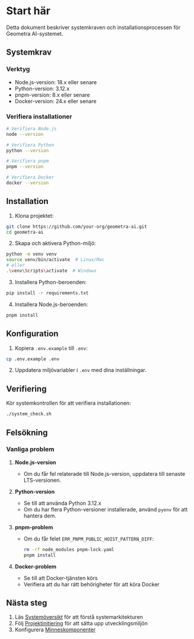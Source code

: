 # Start här

Detta dokument beskriver systemkraven och installationsprocessen för Geometra AI-systemet.

## Systemkrav

### Verktyg
- Node.js-version: 18.x eller senare
- Python-version: 3.12.x
- pnpm-version: 8.x eller senare
- Docker-version: 24.x eller senare

### Verifiera installationer
```bash
# Verifiera Node.js
node --version

# Verifiera Python
python --version

# Verifiera pnpm
pnpm --version

# Verifiera Docker
docker --version
```

## Installation

1. Klona projektet:
```bash
git clone https://github.com/your-org/geometra-ai.git
cd geometra-ai
```

2. Skapa och aktivera Python-miljö:
```bash
python -m venv venv
source venv/bin/activate  # Linux/Mac
# eller
.\venv\Scripts\activate  # Windows
```

3. Installera Python-beroenden:
```bash
pip install -r requirements.txt
```

4. Installera Node.js-beroenden:
```bash
pnpm install
```

## Konfiguration

1. Kopiera `.env.example` till `.env`:
```bash
cp .env.example .env
```

2. Uppdatera miljövariabler i `.env` med dina inställningar.

## Verifiering

Kör systemkontrollen för att verifiera installationen:
```bash
./system_check.sh
```

## Felsökning

### Vanliga problem

1. **Node.js-version**
   - Om du får fel relaterade till Node.js-version, uppdatera till senaste LTS-versionen.

2. **Python-version**
   - Se till att använda Python 3.12.x
   - Om du har flera Python-versioner installerade, använd `pyenv` för att hantera dem.

3. **pnpm-problem**
   - Om du får felet `ERR_PNPM_PUBLIC_HOIST_PATTERN_DIFF`:
     ```bash
     rm -rf node_modules pnpm-lock.yaml
     pnpm install
     ```

4. **Docker-problem**
   - Se till att Docker-tjänsten körs
   - Verifiera att du har rätt behörigheter för att köra Docker

## Nästa steg

1. Läs [Systemöversikt](01_SYSTEMÖVERSIKT.md) för att förstå systemarkitekturen
2. Följ [Projektinitiering](02_INITIERA_PROJEKT.md) för att sätta upp utvecklingsmiljön
3. Konfigurera [Minneskomponenter](03_KONFIGURERA_MINNE.md) 